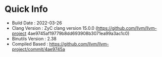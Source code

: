 # Quick Info
* Build Date : 2022-03-26
* Clang Version : ZyC clang version 15.0.0 (https://github.com/llvm/llvm-project 4ae9745af19779b8dd693908b3071ea99a3ac1c0)
* Binutils Version : 2.38
* Compiled Based : https://github.com/llvm/llvm-project/commit/4ae9745a

